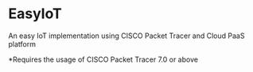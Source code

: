 # EasyIoT

An easy IoT implementation using CISCO Packet Tracer and Cloud PaaS platform

*Requires the usage of CISCO Packet Tracer 7.0 or above
